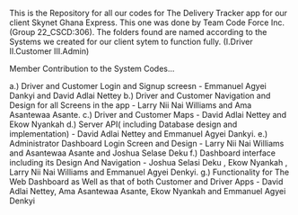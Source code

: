 This is the Repository for all our codes for The Delivery Tracker app for our client Skynet Ghana Express.
This one was done by Team Code Force Inc.(Group 22_CSCD:306).
The folders found are named according to the Systems we created for our client sytem to function fully.
(I.Driver
II.Customer
III.Admin)

Member Contribution to the System Codes...

a.) Driver and Customer Login and Signup screesn - Emmanuel Agyei Dankyi and David Adlai Nettey
b.) Driver and Customer Navigation and Design for all Screens in the app -  Larry Nii Nai Williams and Ama Asantewaa Asante.
c.) Driver and Customer Maps - David Adlai Nettey and Ekow Nyankah
d.) Server API( including Database design and implementation) - David Adlai Nettey and Emmanuel Agyei Dankyi.
e.) Administrator Dashboard Login Screen and Design - Larry Nii Nai Williams and Asantewaa Asante and Joshua Selase Deku
f.) Dashboard interface including its Design And Navigation - Joshua Selasi Deku , Ekow Nyankah , Larry Nii Nai Williams and Emmanuel Agyei Denkyi.
g.) Functionality for The Web Dashboard as Well as that of both Customer and Driver Apps - David Adlai Nettey, Ama Asantewaa Asante, Ekow Nyankah and Emmanuel Agyei Denkyi
